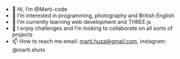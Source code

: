 - 👋 Hi, I’m @Marti-code
- 👀 I’m interested in programming, photography and British English
- 🌱 I’m currently learning web development and THREE.js
- 💞️ I enjoy challenges and I’m looking to collaborate on all sorts of projects 
- 📫 How to reach me email: marti.huza@gmail.com, instagram: @marti.shots

<!---
Marti-code/Marti-code is a ✨ special ✨ repository because its `README.md` (this file) appears on your GitHub profile.
You can click the Preview link to take a look at your changes.
--->
